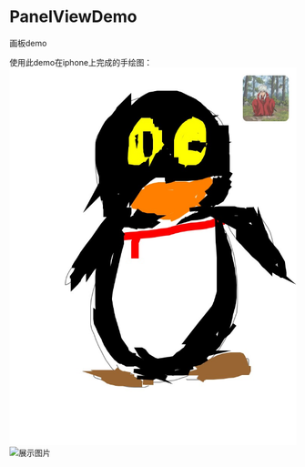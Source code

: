 # PanelViewDemo
画板demo

使用此demo在iphone上完成的手绘图：
![使用此demo手绘图](https://github.com/diankuanghuolong/PanelViewDemo/blob/master/PanelViewDemo/showimages/IMG_1887.JPG)
![展示图片](https://github.com/diankuanghuolong/PanelViewDemo/blob/master/PanelViewDemo/showimages/panelViewDemo.gif)

